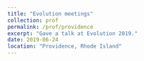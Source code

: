 ```yaml
---
title: "Evolution meetings"
collection: prof
permalink: /prof/providence
excerpt: "Gave a talk at Evolution 2019."
date: 2019-06-24
location: "Providence, Rhode Island"
---
```

